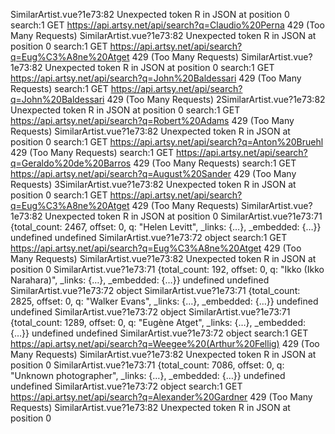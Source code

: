 SimilarArtist.vue?1e73:82 Unexpected token R in JSON at position 0
search:1 GET https://api.artsy.net/api/search?q=Claudio%20Perna 429 (Too Many Requests)
SimilarArtist.vue?1e73:82 Unexpected token R in JSON at position 0
search:1 GET https://api.artsy.net/api/search?q=Eug%C3%A8ne%20Atget 429 (Too Many Requests)
SimilarArtist.vue?1e73:82 Unexpected token R in JSON at position 0
search:1 GET https://api.artsy.net/api/search?q=John%20Baldessari 429 (Too Many Requests)
search:1 GET https://api.artsy.net/api/search?q=John%20Baldessari 429 (Too Many Requests)
2SimilarArtist.vue?1e73:82 Unexpected token R in JSON at position 0
search:1 GET https://api.artsy.net/api/search?q=Robert%20Adams 429 (Too Many Requests)
SimilarArtist.vue?1e73:82 Unexpected token R in JSON at position 0
search:1 GET https://api.artsy.net/api/search?q=Anton%20Bruehl 429 (Too Many Requests)
search:1 GET https://api.artsy.net/api/search?q=Geraldo%20de%20Barros 429 (Too Many Requests)
search:1 GET https://api.artsy.net/api/search?q=August%20Sander 429 (Too Many Requests)
3SimilarArtist.vue?1e73:82 Unexpected token R in JSON at position 0
search:1 GET https://api.artsy.net/api/search?q=Eug%C3%A8ne%20Atget 429 (Too Many Requests)
SimilarArtist.vue?1e73:82 Unexpected token R in JSON at position 0
SimilarArtist.vue?1e73:71 {total_count: 2467, offset: 0, q: "Helen Levitt", \_links: {…}, \_embedded: {…}} undefined undefined
SimilarArtist.vue?1e73:72 object
search:1 GET https://api.artsy.net/api/search?q=Eug%C3%A8ne%20Atget 429 (Too Many Requests)
SimilarArtist.vue?1e73:82 Unexpected token R in JSON at position 0
SimilarArtist.vue?1e73:71 {total_count: 192, offset: 0, q: "Ikko (Ikko Narahara)", \_links: {…}, \_embedded: {…}} undefined undefined
SimilarArtist.vue?1e73:72 object
SimilarArtist.vue?1e73:71 {total_count: 2825, offset: 0, q: "Walker Evans", \_links: {…}, \_embedded: {…}} undefined undefined
SimilarArtist.vue?1e73:72 object
SimilarArtist.vue?1e73:71 {total_count: 1289, offset: 0, q: "Eugène Atget", \_links: {…}, \_embedded: {…}} undefined undefined
SimilarArtist.vue?1e73:72 object
search:1 GET https://api.artsy.net/api/search?q=Weegee%20(Arthur%20Fellig) 429 (Too Many Requests)
SimilarArtist.vue?1e73:82 Unexpected token R in JSON at position 0
SimilarArtist.vue?1e73:71 {total_count: 7086, offset: 0, q: "Unknown photographer", \_links: {…}, \_embedded: {…}} undefined undefined
SimilarArtist.vue?1e73:72 object
search:1 GET https://api.artsy.net/api/search?q=Alexander%20Gardner 429 (Too Many Requests)
SimilarArtist.vue?1e73:82 Unexpected token R in JSON at position 0

